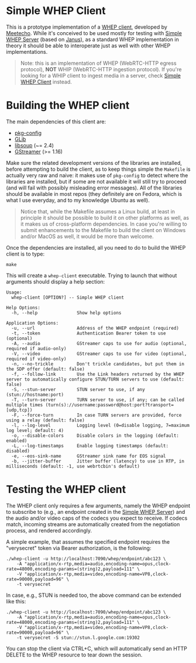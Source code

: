 Simple WHEP Client
==================

This is a prototype implementation of a [WHEP client](https://datatracker.ietf.org/doc/draft-ietf-wish-whep/), developed by [Meetecho](https://www.meetecho.com). While it's conceived to be used mostly for testing with [Simple WHEP Server](https://github.com/meetecho/simple-whep-server) (based on [Janus](https://github.com/meetecho/janus-gateway/)), as a standard WHEP implementation in theory it should be able to interoperate just as well with other WHEP implementations.

> Note: this is an implementation of WHEP (WebRTC-HTTP egress protocol), **NOT** WHIP (WebRTC-HTTP ingestion protocol). If you're looking for a WHIP client to ingest media in a server, check [Simple WHEP Client](https://github.com/meetecho/simple-whip-client) instead.

# Building the WHEP client

The main dependencies of this client are:

* [pkg-config](http://www.freedesktop.org/wiki/Software/pkg-config/)
* [GLib](http://library.gnome.org/devel/glib/)
* [libsoup](https://wiki.gnome.org/Projects/libsoup) (~= 2.4)
* [GStreamer](https://gstreamer.freedesktop.org/) (>= 1.16)

Make sure the related development versions of the libraries are installed, before attempting to build the client, as to keep things simple the `Makefile` is actually very raw and naive: it makes use of `pkg-config` to detect where the libraries are installed, but if some are not available it will still try to proceed (and will fail with possibly misleading error messages). All of the libraries should be available in most repos (they definitely are on Fedora, which is what I use everyday, and to my knowledge Ubuntu as well).

> Notice that, while the Makefile assumes a Linux build, at least in principle it should be possible to build it on other platforms as well, as it makes us of cross-platform dependencies. In case you're willing to submit enhancements to the Makefile to build the client on Windows and/or MacOS as well, it would be more than welcome.

Once the dependencies are installed, all you need to do to build the WHEP client is to type:

	make

This will create a `whep-client` executable. Trying to launch that without arguments should display a help section:

```
Usage:
  whep-client [OPTION?] -- Simple WHEP client

Help Options:
  -h, --help               Show help options

Application Options:
  -u, --url                Address of the WHEP endpoint (required)
  -t, --token              Authentication Bearer token to use (optional)
  -A, --audio              GStreamer caps to use for audio (optional, required if audio-only)
  -V, --video              GStreamer caps to use for video (optional, required if video-only)
  -n, --no-trickle         Don't trickle candidates, but put them in the SDP offer (default: false)
  -f, --follow-link        Use the Link headers returned by the WHEP server to automatically configure STUN/TURN servers to use (default: false)
  -S, --stun-server        STUN server to use, if any (stun://hostname:port)
  -T, --turn-server        TURN server to use, if any; can be called multiple times (turn(s)://username:password@host:port?transport=[udp,tcp])
  -F, --force-turn         In case TURN servers are provided, force using a relay (default: false)
  -l, --log-level          Logging level (0=disable logging, 7=maximum log level; default: 4)
  -o, --disable-colors     Disable colors in the logging (default: enabled)
  -L, --log-timestamps     Enable logging timestamps (default: disabled)
  -e, --eos-sink-name      GStreamer sink name for EOS signal
  -b, --jitter-buffer      Jitter buffer (latency) to use in RTP, in milliseconds (default: -1, use webrtcbin's default)
```

# Testing the WHEP client

The WHEP client only requires a few arguments, namely the WHEP endpoint to subscribe to (e.g., an endpoint created in the [Simple WHEP Server](https://github.com/meetecho/simple-whep-server)) and the audio and/or video caps of the codecs you expect to receive. If codecs match, incoming streams are automatically created from the negotiation process, and rendered accordingly.

A simple example, that assumes the specified endpoint requires the "verysecret" token via Bearer authorization, is the following:

```
./whep-client -u http://localhost:7090/whep/endpoint/abc123 \
	-A "application/x-rtp,media=audio,encoding-name=opus,clock-rate=48000,encoding-params=(string)2,payload=111" \
	-V "application/x-rtp,media=video,encoding-name=VP8,clock-rate=90000,payload=96" \
	-t verysecret
```

In case, e.g., STUN is needed too, the above command can be extended like this:

```
./whep-client -u http://localhost:7090/whep/endpoint/abc123 \
	-A "application/x-rtp,media=audio,encoding-name=opus,clock-rate=48000,encoding-params=(string)2,payload=111" \
	-V "application/x-rtp,media=video,encoding-name=VP8,clock-rate=90000,payload=96" \
	-t verysecret -S stun://stun.l.google.com:19302
```

You can stop the client via CTRL+C, which will automatically send an HTTP DELETE to the WHEP resource to tear down the session.
